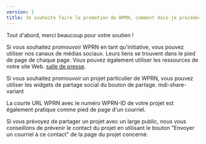 ```yaml
---
version: 1
title: Je souhaite faire la promotion de WPRN, comment dois-je procéder ?
---
```


Tout d'abord, merci beaucoup pour votre soutien !

Si vous souhaitez promouvoir WPRN en tant qu'initiative, vous pouvez utiliser nos canaux de médias sociaux. Leurs liens se trouvent dans le pied de page de chaque page. Vous pouvez également utiliser les ressources de notre site Web. [salle de presse](https://wprn.org/press_room).

Si vous souhaitez promouvoir un projet particulier de WPRN, vous pouvez utiliser les widgets de partage social du bouton de partage. <v-avatar color="primary" size="24"><v-icon dark small> mdi-share-variant </v-icon> </v-avatar>

La courte URL WPRN avec le numéro WPRN-ID de votre projet est également pratique comme pied de page d'un courriel.

Si vous prévoyez de partager un projet avec un large public, nous vous conseillons de prévenir le contact du projet en utilisant le bouton "Envoyer un courriel à ce contact" de la page du projet concerné.
